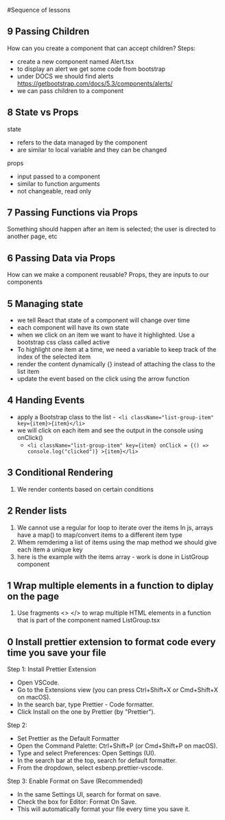 #Sequence of lessons

## 9 Passing Children
How can you create a component that can accept children?
Steps:
 - create a new component named Alert.tsx
 - to display an alert we get some code from bootstrap
 - under DOCS we should find alerts   https://getbootstrap.com/docs/5.3/components/alerts/
 - we can pass children to a component

## 8 State vs Props

state

- refers to the data managed by the component
- are similar to local variable and they can be changed

props

- input passed to a component
- similar to function arguments
- not changeable, read only

## 7 Passing Functions via Props

Something should happen after an item is selected; the user is directed to another page, etc

## 6 Passing Data via Props

How can we make a component reusable? Props, they are inputs to our components

## 5 Managing state

- we tell React that state of a component will change over time
- each component will have its own state
- when we click on an item we want to have it highlighted. Use a bootstrap css class called active
- To highlight one item at a time, we need a variable to keep track of the index of the selected item
- render the content dynamically {} instead of attaching the class to the list item
- update the event based on the click using the arrow function

## 4 Handing Events

- apply a Bootstrap class to the list -` <li className="list-group-item" key={item}>{item}</li>`
- we will click on each item and see the output in the console using onClick()
  - `<li className="list-group-item" key={item} onClick = {() => console.log("clicked")} >{item}</li>`

## 3 Conditional Rendering

1. We render contents based on certain conditions

## 2 Render lists

1. We cannot use a regular for loop to iterate over the items
   In js, arrays have a map() to map/convert items to a different item type
2. Whem remderimg a list of items using the map method we should give each item a unique key
3. here is the example with the items array - work is done in ListGroup component

## 1 Wrap multiple elements in a function to diplay on the page

1. Use fragments <> </> to wrap multiple HTML elements in a function that is part of the component named ListGroup.tsx

## 0 Install prettier extension to format code every time you save your file

Step 1: Install Prettier Extension

- Open VSCode.
- Go to the Extensions view (you can press Ctrl+Shift+X or Cmd+Shift+X on macOS).
- In the search bar, type Prettier - Code formatter.
- Click Install on the one by Prettier (by "Prettier").

Step 2:

- Set Prettier as the Default Formatter
- Open the Command Palette: Ctrl+Shift+P (or Cmd+Shift+P on macOS).
- Type and select Preferences: Open Settings (UI).
- In the search bar at the top, search for default formatter.
- From the dropdown, select esbenp.prettier-vscode.

Step 3: Enable Format on Save (Recommended)

- In the same Settings UI, search for format on save.
- Check the box for Editor: Format On Save.
- This will automatically format your file every time you save it.
